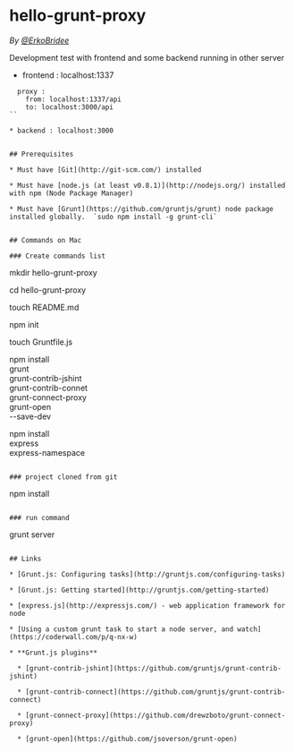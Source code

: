 # hello-grunt-proxy

*By [@ErkoBridee](https://twitter.com/erkobridee)*


Development test with frontend and some backend running in other server

* frontend : localhost:1337

```
  proxy : 
    from: localhost:1337/api 
    to: localhost:3000/api
``

* backend : localhost:3000


## Prerequisites

* Must have [Git](http://git-scm.com/) installed

* Must have [node.js (at least v0.8.1)](http://nodejs.org/) installed with npm (Node Package Manager)

* Must have [Grunt](https://github.com/gruntjs/grunt) node package installed globally.  `sudo npm install -g grunt-cli`


## Commands on Mac

### Create commands list

```
mkdir hello-grunt-proxy

cd hello-grunt-proxy

touch README.md

npm init

touch Gruntfile.js

npm install \
  grunt \
  grunt-contrib-jshint \
  grunt-contrib-connet \
  grunt-connect-proxy \
  grunt-open \
  --save-dev

npm install \
  express \
  express-namespace

```

### project cloned from git

```
npm install
```

### run command

```
grunt server
```

## Links

* [Grunt.js: Configuring tasks](http://gruntjs.com/configuring-tasks)

* [Grunt.js: Getting started](http://gruntjs.com/getting-started)

* [express.js](http://expressjs.com/) - web application framework for node

* [Using a custom grunt task to start a node server, and watch](https://coderwall.com/p/q-nx-w)

* **Grunt.js plugins**

  * [grunt-contrib-jshint](https://github.com/gruntjs/grunt-contrib-jshint)

  * [grunt-contrib-connect](https://github.com/gruntjs/grunt-contrib-connect)

  * [grunt-connect-proxy](https://github.com/drewzboto/grunt-connect-proxy)

  * [grunt-open](https://github.com/jsoverson/grunt-open)


